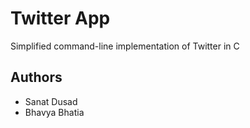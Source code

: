 # Twitter App

Simplified command-line implementation of Twitter in C  


## Authors

- Sanat Dusad 
- Bhavya Bhatia
